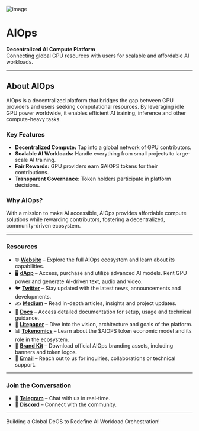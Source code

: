 ![image](https://aiops.global/github/cover.png)
# **AIOps**

**Decentralized AI Compute Platform**  
Connecting global GPU resources with users for scalable and affordable AI workloads.

---

## **About AIOps**  
AIOps is a decentralized platform that bridges the gap between GPU providers and users seeking computational resources. By leveraging idle GPU power worldwide, it enables efficient AI training, inference and other compute-heavy tasks.

### **Key Features**  
- **Decentralized Compute:** Tap into a global network of GPU contributors.  
- **Scalable AI Workloads:** Handle everything from small projects to large-scale AI training.  
- **Fair Rewards:** GPU providers earn $AIOPS tokens for their contributions.  
- **Transparent Governance:** Token holders participate in platform decisions.

### **Why AIOps?**  
With a mission to make AI accessible, AIOps provides affordable compute solutions while rewarding contributors, fostering a decentralized, community-driven ecosystem.

---

### **Resources**

- 🌐 **[Website](https://aiops.global)** – Explore the full AIOps ecosystem and learn about its capabilities.
- 🖥️ **[dApp](https://app.aiops.global)** – Access, purchase and utilize advanced AI models. Rent GPU power and generate AI-driven text, audio and video. 
- 🐦 **[Twitter](https://x.com/AIOpsGlobal)** – Stay updated with the latest news, announcements and developments.
- ✍️ **[Medium](https://aiopsglobal.medium.com)** – Read in-depth articles, insights and project updates.
- 📘 **[Docs](https://docs.aiops.global)** – Access detailed documentation for setup, usage and technical guidance.
- 📄 **[Litepaper](https://litepaper.aiops.global/v1)** – Dive into the vision, architecture and goals of the platform.
- 📊 **[Tokenomics](https://docs.aiops.global/tokenomics)** – Learn about the $AIOPS token economic model and its role in the ecosystem.
- 🎨 **[Brand Kit](https://docs.aiops.global/brand-kit)** – Download official AIOps branding assets, including banners and token logos.
- 📧 **[Email](mailto:contact@aiops.global)** – Reach out to us for inquiries, collaborations or technical support.

---

### **Join the Conversation**
- 🔗 **[Telegram](https://t.me/AIOpsGlobal)** – Chat with us in real-time.
- 💬 **[Discord](https://discord.gg/AIOpsGlobal)** – Connect with the community.  

---

Building a Global DeOS to Redefine AI Workload Orchestration!
